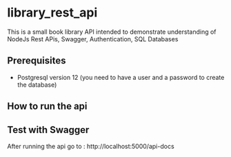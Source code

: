 # library_rest_api
This is a small book library API intended to demonstrate understanding of NodeJs Rest APis, Swagger, Authentication, SQL Databases

## Prerequisites
 * Postgresql version  12 (you need to have a user and a password to create the database)

## How to run the api


## Test with Swagger
After running the api go to : http://localhost:5000/api-docs
